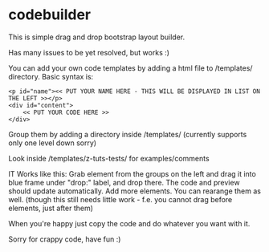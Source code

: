 # codebuilder

This is simple drag and drop bootstrap layout builder.

Has many issues to be yet resolved, but works :)

You can add your own code templates by adding a html file to /templates/ directory.
Basic syntax is:

    <p id="name"><< PUT YOUR NAME HERE - THIS WILL BE DISPLAYED IN LIST ON THE LEFT >></p>
    <div id="content">
        << PUT YOUR CODE HERE >>
    </div>

Group them by adding a directory inside /templates/ (currently supports only one level down sorry)

Look inside /templates/z-tuts-tests/ for examples/comments

IT Works like this:
Grab element from the groups on the left and drag it into blue frame under "drop:" label, and drop there.
The code and preview should update automatically.
Add more elements.
You can rearange them as well. (though this still needs little work - f.e. you cannot drag before elements, just after them)

When you're happy just copy the code and do whatever you want with it.

Sorry for crappy code, have fun :)
